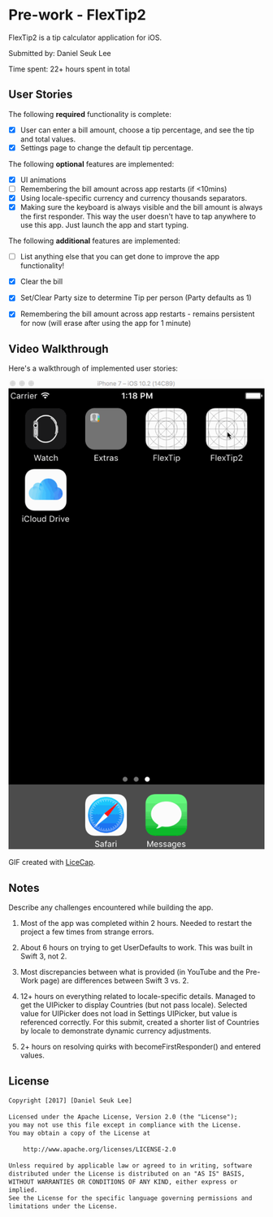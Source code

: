 # Pre-work - FlexTip2

FlexTip2 is a tip calculator application for iOS.

Submitted by: Daniel Seuk Lee

Time spent: 22+ hours spent in total

## User Stories

The following **required** functionality is complete:

* [X] User can enter a bill amount, choose a tip percentage, and see the tip and total values.
* [X] Settings page to change the default tip percentage.

The following **optional** features are implemented:
* [X] UI animations
* [ ] Remembering the bill amount across app restarts (if <10mins)
* [X] Using locale-specific currency and currency thousands separators.
* [X] Making sure the keyboard is always visible and the bill amount is always the first responder. This way the user doesn't have to tap anywhere to use this app. Just launch the app and start typing.

The following **additional** features are implemented:

- [ ] List anything else that you can get done to improve the app functionality!

- [X] Clear the bill
- [X] Set/Clear Party size to determine Tip per person (Party defaults as 1)
- [X] Remembering the bill amount across app restarts - remains persistent for now (will erase after using the app for 1 minute)

## Video Walkthrough 

Here's a walkthrough of implemented user stories:

<img src='flextip2_v2.gif' title='Video Walkthrough' width='' alt='Video Walkthrough' />

GIF created with [LiceCap](http://www.cockos.com/licecap/).

## Notes

Describe any challenges encountered while building the app.

1. Most of the app was completed within 2 hours. Needed to restart the project a few times from strange errors.

2. About 6 hours on trying to get UserDefaults to work. This was built in Swift 3, not 2.

3. Most discrepancies between what is provided (in YouTube and the Pre-Work page) are differences between Swift 3 vs. 2.

4. 12+ hours on everything related to locale-specific details. 
    Managed to get the UIPicker to display Countries (but not pass locale).
    Selected value for UIPicker does not load in Settings UIPicker, but value is referenced correctly.
    For this submit, created a shorter list of Countries by locale to demonstrate dynamic currency adjustments.

5. 2+ hours on resolving quirks with becomeFirstResponder() and entered values.


## License

    Copyright [2017] [Daniel Seuk Lee]

    Licensed under the Apache License, Version 2.0 (the "License");
    you may not use this file except in compliance with the License.
    You may obtain a copy of the License at

        http://www.apache.org/licenses/LICENSE-2.0

    Unless required by applicable law or agreed to in writing, software
    distributed under the License is distributed on an "AS IS" BASIS,
    WITHOUT WARRANTIES OR CONDITIONS OF ANY KIND, either express or implied.
    See the License for the specific language governing permissions and
    limitations under the License.